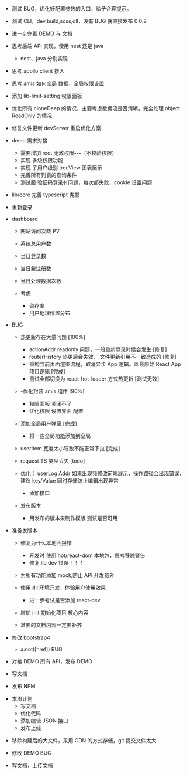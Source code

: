 - 测试 BUG，优化好配置参数的入口，给予合理提示。
- 测试 CLI，dev,build,scss,dll，没有 BUG 就直接发布 0.0.2
- 进一步完善 DEMO 与 文档
- 思考后端 API 实现，使用 nest 还是 java

  - nest、java 分别实现

- 思考 apollo client 接入

- 思考 amis 如何全局 数据，全局权限设置
- 添加 lib-limit-setting 权限面板
- 优化所有 cloneDeep 的情况，主要考虑数据流是否清晰，完全处理 object ReadOnly 的情况
- 修复文件更新 devServer 重启优化方案

- demo 需求对接

  - 需要增加 root 无敌权限---（不校验权限）
  - 实现 多级权限功能
  - 实现 子用户级别 treeView 图表展示
  - 完善所有列表的查询条件
  - 测试服 验证码登录有问题，每次都失败，cookie 设置问题

- lib/core 完善 typescript 类型
- 重新登录

- dashboard

  - 网站访问次数 PV
  - 系统总用户数
  - 当日登录数
  - 当日新注册数
  - 当日处理数据次数

  - 考虑
    - 留存率
    - 用户地理位置分布

- BUG

  - 热更新存在大量问题 [100%]

    - actionAddr readonly 问题，一般重新登录时候会发生 [修复]
    - routerHistory 热更后会失效， 文件更新引用不一致造成的 [修复]
    - 重构当前页面渲染流程，取消异步 App 逻辑。以最原始 React App 项目逻辑 [完成]
    - 测试全部切换为 react-hot-loader 方式热更新 [测试无效]

  - -优化封装 amis 组件 [90%]
    - 权限面板 关闭不了
    - 优化权限 设置界面 配置
  - 添加全局用户弹窗 [完成]
    - 将一些全局功能添加到全局
  - userItem 宽度太小导致不能正常下拉 [完成]
  - request TS 类型丢失 [todo]

  - 优化： userLog Addr 如果出现频修改前端展示，操作路径会出现错误，建议 key/Value 同时存储防止编辑出现异常

    - 添加接口

  - 发布版本
    - 用发布的版本来制作模版 测试是否可用

- 准备发版本

  - 修复为什么本地会报错

    - 开发时 使用 hot/react-dom 本地包，思考移除警告
    - 修复 lib dev 错误！！！

  - 为所有功能添加 mock,防止 API 开发意外
  - 使用 dll 环境开发，体验用户使用效果
    - 进一步考试是否添加 react-dev
  - 增加 init 初始化项目 核心内容
  - 准要的文档内容一定要补齐

- 修改 bootstrap4

  - a:not([href]) BUG

- 对接 DEMO 所有 API，发布 DEMO
- 写文档
- 发布 NPM

* 本周计划
  - 写文档
  - 优化代码
  - 添加编辑 JSON 接口
  - 发布上线

- 移除构建后的大文件，采用 CDN 的方式存储，git 提交文件太大

- 修改 DEMO BUG
- 写文档，上传文档
